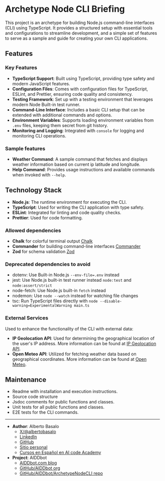 # Archetype Node CLI Briefing

This project is an archetype for building Node.js command-line interfaces (CLI) using TypeScript. It provides a structured setup with essential tools and configurations to streamline development, and a simple set of features to serve as a sample and guide for creating your own CLI applications.

## Features

### Key Features

- **TypeScript Support**: Built using TypeScript, providing type safety and modern JavaScript features.
- **Configuration Files**: Comes with configuration files for TypeScript, ESLint, and Prettier, ensuring code quality and consistency.
- **Testing Framework**: Set up with a testing environment that leverages modern Node Built-in test runner.
- **Command-Line Interface**: Includes a basic CLI setup that can be extended with additional commands and options.
- **Environment Variables**: Supports loading environment variables from `.env` files, keeping them secret from git history.
- **Monitoring and Logging**: Integrated with `console` for logging and monitoring CLI operations.

### Sample features

- **Weather Command**: A sample command that fetches and displays weather information based on current ip latitude and longitude.
- **Help Command**: Provides usage instructions and available commands when invoked with `--help`.

## Technology Stack

- **Node.js**: The runtime environment for executing the CLI.
- **TypeScript**: Used for writing the CLI application with type safety.
- **ESLint**: Integrated for linting and code quality checks.
- **Prettier**: Used for code formatting.

### Allowed dependencies

- **Chalk** for colorful terminal output [Chalk](https://github.com/chalk/chalk)
- **Commander** for building command-line interfaces [Commander](https://github.com/tj/commander.js)
- **Zod** for schema validation [Zod](https://github.com/colinhacks/zod)

### Deprecated dependencies to avoid

- dotenv: Use Built-in Node.js `--env-file=.env` instead
- jest: Use Node.js built-in test runner instead `node:test` and `node:assert/strict`
- node-fetch: Use Node.js built-in `fetch` instead
- nodemon: Use `node --watch` instead for watching file changes
- tsc: Run TypeScript files directly with `node --disable-warning=ExperimentalWarning main.ts`

### External Services

Used to enhance the functionality of the CLI with external data:

- **IP Geolocation API**: Used for determining the geographical location of the user's IP address. More information can be found at [IP Geolocation API](https://ip-api.com/).
- **Open Meteo API**: Utilized for fetching weather data based on geographical coordinates. More information can be found at [Open Meteo](https://open-meteo.com/).

## Maintenance

- Readme with installation and execution instructions.
- Source code structure
- Jsdoc comments for public functions and classes.
- Unit tests for all public functions and classes.
- E2E tests for the CLI commands.

---

- **Author**: Alberto Basalo
  - [X/@albertobasalo](https://x.com/albertobasalo)
  - [LinkedIn](https://www.linkedin.com/in/albertobasalo/)
  - [GitHub](https://github.com/albertobasalo)
  - [Sitio personal](https://albertobasalo.dev)
  - [Cursos en Español en AI code Academy](https://aicode.academy)
- **Project**: AIDDbot
  - [AIDDbot.com blog](https://aiddbot.com)
  - [GitHub/AIDDbot org](https://github.com/AIDDbot)
  - [GitHub/AIDDbot/ArchetypeNodeCLI repo](https://github.com/AIDDbot/ArchetypeNodeCLI)
